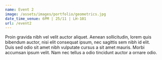 ```yaml
---
name: Event 2
image: /assets/images/portfolio/geometrics.jpg
date_time_venue: 6PM | 25/11 | LH-101
url: /event2
---
```

Proin gravida nibh vel velit auctor aliquet. Aenean sollicitudin, lorem quis bibendum auctor, nisi elit consequat ipsum, nec sagittis sem nibh id elit. Duis sed odio sit amet nibh vulputate cursus a sit amet mauris. Morbi accumsan ipsum velit. Nam nec tellus a odio tincidunt auctor a ornare odio.
